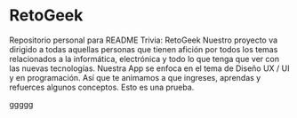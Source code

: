 # RetoGeek
Repositorio personal para README
Trivia: RetoGeek
Nuestro proyecto va dirigido a todas aquellas personas que tienen afición por todos los temas relacionados a la informática, electrónica y todo lo que tenga que ver con las nuevas tecnologías. Nuestra App se enfoca en el tema de Diseño UX / UI y en programación. Así que te animamos a que ingreses, aprendas y refuerces algunos conceptos.
Esto es una prueba.

ggggg
